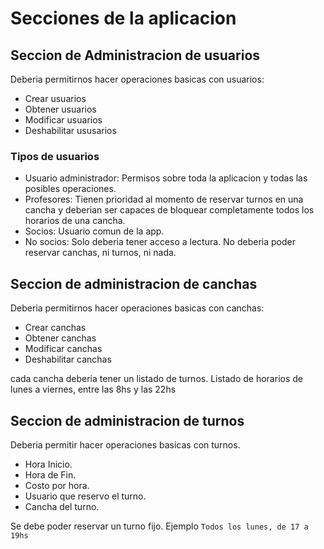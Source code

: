 # Secciones de la aplicacion

## Seccion de Administracion de usuarios

Deberia permitirnos hacer operaciones basicas con usuarios:

- Crear usuarios
- Obtener usuarios
- Modificar usuarios
- Deshabilitar ususarios

### Tipos de usuarios

- Usuario administrador: Permisos sobre toda la aplicacion y todas las posibles operaciones.
- Profesores: Tienen prioridad al momento de reservar turnos en una cancha y deberian ser
    capaces de bloquear completamente todos los horarios de una cancha.
- Socios: Usuario comun de la app.
- No socios: Solo deberia tener acceso a lectura. No deberia poder reservar canchas,
    ni turnos, ni nada.

## Seccion de administracion de canchas

Deberia permitirnos hacer operaciones basicas con canchas:

- Crear canchas
- Obtener canchas
- Modificar canchas
- Deshabilitar canchas

cada cancha deberia tener un listado de turnos. Listado de horarios
de lunes a viernes, entre las 8hs y las 22hs

## Seccion de administracion de turnos

Deberia permitir hacer operaciones basicas con turnos.

- Hora Inicio.
- Hora de Fin.
- Costo por hora.
- Usuario que reservo el turno.
- Cancha del turno.

Se debe poder reservar un turno fijo. Ejemplo `Todos los lunes, de 17 a 19hs`
